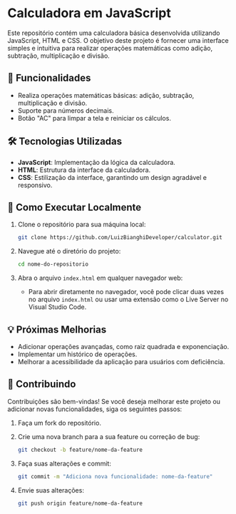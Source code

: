 # Calculadora em JavaScript

Este repositório contém uma calculadora básica desenvolvida utilizando JavaScript, HTML e CSS. O objetivo deste projeto é fornecer uma interface simples e intuitiva para realizar operações matemáticas como adição, subtração, multiplicação e divisão.

## 🔧 Funcionalidades

- Realiza operações matemáticas básicas: adição, subtração, multiplicação e divisão.
- Suporte para números decimais.
- Botão "AC" para limpar a tela e reiniciar os cálculos.

## 🛠️ Tecnologias Utilizadas

- **JavaScript**: Implementação da lógica da calculadora.
- **HTML**: Estrutura da interface da calculadora.
- **CSS**: Estilização da interface, garantindo um design agradável e responsivo.

## 🚀 Como Executar Localmente

1. Clone o repositório para sua máquina local:

   ```bash
   git clone https://github.com/LuizBianghiDeveloper/calculator.git
   ```

2. Navegue até o diretório do projeto:

   ```bash
   cd nome-do-repositorio
   ```

3. Abra o arquivo `index.html` em qualquer navegador web:

   - Para abrir diretamente no navegador, você pode clicar duas vezes no arquivo `index.html` ou usar uma extensão como o Live Server no Visual Studio Code.

## 💡 Próximas Melhorias

- Adicionar operações avançadas, como raiz quadrada e exponenciação.
- Implementar um histórico de operações.
- Melhorar a acessibilidade da aplicação para usuários com deficiência.

## 📝 Contribuindo

Contribuições são bem-vindas! Se você deseja melhorar este projeto ou adicionar novas funcionalidades, siga os seguintes passos:

1. Faça um fork do repositório.
2. Crie uma nova branch para a sua feature ou correção de bug:
   
   ```bash
   git checkout -b feature/nome-da-feature
   ```

3. Faça suas alterações e commit:
   
   ```bash
   git commit -m "Adiciona nova funcionalidade: nome-da-feature"
   ```

4. Envie suas alterações:
   
   ```bash
   git push origin feature/nome-da-feature
   ```
